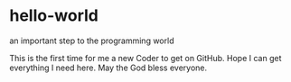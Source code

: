 # hello-world
an important step to the programming world

This is the first time for me a new Coder to get on GitHub. Hope I can get everything I need here. May the God bless everyone.
